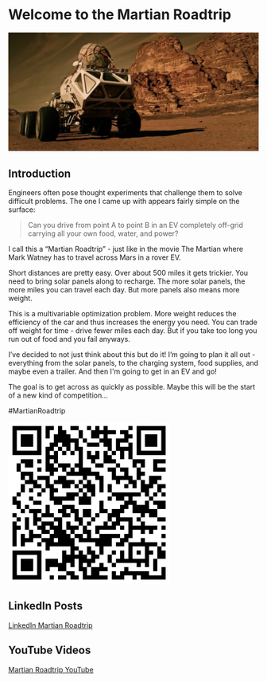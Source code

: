 # Welcome to the Martian Roadtrip

![Martian Rover](/assets/images/rover1.png)

## Introduction

Engineers often pose thought experiments that challenge them to solve difficult problems. The one I came up with appears fairly simple on the surface:

> Can you drive from point A to point B in an EV completely off-grid carrying all your own food, water, and power?

I call this a “Martian Roadtrip” - just like in the movie The Martian where Mark Watney has to travel across Mars in a rover EV.

Short distances are pretty easy. Over about 500 miles it gets trickier. You need to bring solar panels along to recharge. The more solar panels, the more miles you can travel each day. But more panels also means more weight. 

This is a multivariable optimization problem. More weight reduces the efficiency of the car and thus increases the energy you need. You can trade off weight for time - drive fewer miles each day. But if you take too long you run out of food and you fail anyways.

I’ve decided to not just think about this but do it! I’m going to plan it all out - everything from the solar panels, to the charging system, food supplies, and maybe even a trailer. And then I'm going to get in an EV and go!

The goal is to get across as quickly as possible. Maybe this will be the start of a new kind of competition…

#MartianRoadtrip

![Martian Rover](/assets/images/qrcode.jpeg)

## LinkedIn Posts

[LinkedIn Martian Roadtrip](https://www.linkedin.com/feed/update/urn:li:activity:7233625442480496641/)


## YouTube Videos

[Martian Roadtrip YouTube](https://www.youtube.com/playlist?list=PL1Zi6KpWfD8iVpOzrdpXz5g86jV4EjlZx)



